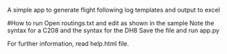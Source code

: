 A simple app to generate flight following log templates and output to excel

#How to run
Open routings.txt and edit as shown in the sample
Note the syntax for a C208 and the syntax for the DH8
Save the file and run app.py

For further information, read help.html file.
